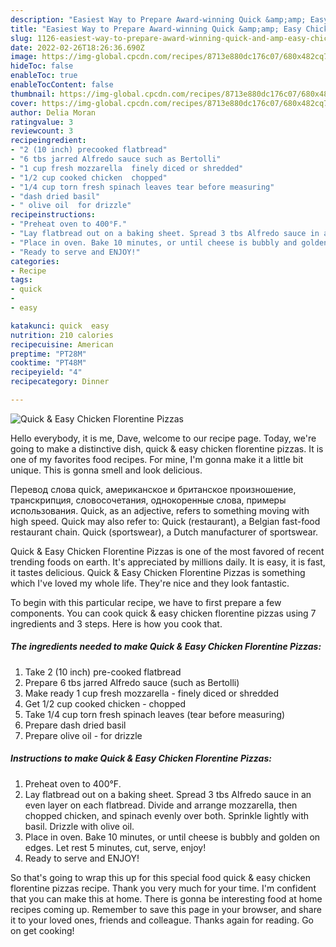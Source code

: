 ```yaml
---
description: "Easiest Way to Prepare Award-winning Quick &amp;amp; Easy Chicken Florentine Pizzas"
title: "Easiest Way to Prepare Award-winning Quick &amp;amp; Easy Chicken Florentine Pizzas"
slug: 1126-easiest-way-to-prepare-award-winning-quick-and-amp-easy-chicken-florentine-pizzas
date: 2022-02-26T18:26:36.690Z
image: https://img-global.cpcdn.com/recipes/8713e880dc176c07/680x482cq70/quick-easy-chicken-florentine-pizzas-recipe-main-photo.jpg
hideToc: false
enableToc: true
enableTocContent: false
thumbnail: https://img-global.cpcdn.com/recipes/8713e880dc176c07/680x482cq70/quick-easy-chicken-florentine-pizzas-recipe-main-photo.jpg
cover: https://img-global.cpcdn.com/recipes/8713e880dc176c07/680x482cq70/quick-easy-chicken-florentine-pizzas-recipe-main-photo.jpg
author: Delia Moran
ratingvalue: 3
reviewcount: 3
recipeingredient:
- "2 (10 inch) precooked flatbread"
- "6 tbs jarred Alfredo sauce such as Bertolli"
- "1 cup fresh mozzarella  finely diced or shredded"
- "1/2 cup cooked chicken  chopped"
- "1/4 cup torn fresh spinach leaves tear before measuring"
- "dash dried basil"
- " olive oil  for drizzle"
recipeinstructions:
- "Preheat oven to 400°F."
- "Lay flatbread out on a baking sheet. Spread 3 tbs Alfredo sauce in an even layer on each flatbread. Divide and arrange mozzarella, then chopped chicken, and spinach evenly over both. Sprinkle lightly with basil. Drizzle with olive oil."
- "Place in oven. Bake 10 minutes, or until cheese is bubbly and golden on edges. Let rest 5 minutes, cut, serve, enjoy!"
- "Ready to serve and ENJOY!"
categories:
- Recipe
tags:
- quick
- 
- easy

katakunci: quick  easy 
nutrition: 210 calories
recipecuisine: American
preptime: "PT28M"
cooktime: "PT48M"
recipeyield: "4"
recipecategory: Dinner

---
```



![Quick &amp; Easy Chicken Florentine Pizzas](https://img-global.cpcdn.com/recipes/8713e880dc176c07/680x482cq70/quick-easy-chicken-florentine-pizzas-recipe-main-photo.jpg)

Hello everybody, it is me, Dave, welcome to our recipe page. Today, we're going to make a distinctive dish, quick &amp; easy chicken florentine pizzas. It is one of my favorites food recipes. For mine, I'm gonna make it a little bit unique. This is gonna smell and look delicious.

Перевод слова quick, американское и британское произношение, транскрипция, словосочетания, однокоренные слова, примеры использования. Quick, as an adjective, refers to something moving with high speed. Quick may also refer to: Quick (restaurant), a Belgian fast-food restaurant chain. Quick (sportswear), a Dutch manufacturer of sportswear.

Quick &amp; Easy Chicken Florentine Pizzas is one of the most favored of recent trending foods on earth. It's appreciated by millions daily. It is easy, it is fast, it tastes delicious. Quick &amp; Easy Chicken Florentine Pizzas is something which I've loved my whole life. They're nice and they look fantastic.


To begin with this particular recipe, we have to first prepare a few components. You can cook quick &amp; easy chicken florentine pizzas using 7 ingredients and 3 steps. Here is how you cook that.

<!--inarticleads1-->

##### The ingredients needed to make Quick &amp; Easy Chicken Florentine Pizzas:

1. Take 2 (10 inch) pre-cooked flatbread
1. Prepare 6 tbs jarred Alfredo sauce (such as Bertolli)
1. Make ready 1 cup fresh mozzarella - finely diced or shredded
1. Get 1/2 cup cooked chicken - chopped
1. Take 1/4 cup torn fresh spinach leaves (tear before measuring)
1. Prepare dash dried basil
1. Prepare  olive oil - for drizzle




<!--inarticleads2-->

##### Instructions to make Quick &amp; Easy Chicken Florentine Pizzas:

1. Preheat oven to 400°F.
1. Lay flatbread out on a baking sheet. Spread 3 tbs Alfredo sauce in an even layer on each flatbread. Divide and arrange mozzarella, then chopped chicken, and spinach evenly over both. Sprinkle lightly with basil. Drizzle with olive oil.
1. Place in oven. Bake 10 minutes, or until cheese is bubbly and golden on edges. Let rest 5 minutes, cut, serve, enjoy!
1. Ready to serve and ENJOY!



So that's going to wrap this up for this special food quick &amp; easy chicken florentine pizzas recipe. Thank you very much for your time. I'm confident that you can make this at home. There is gonna be interesting food at home recipes coming up. Remember to save this page in your browser, and share it to your loved ones, friends and colleague. Thanks again for reading. Go on get cooking!
